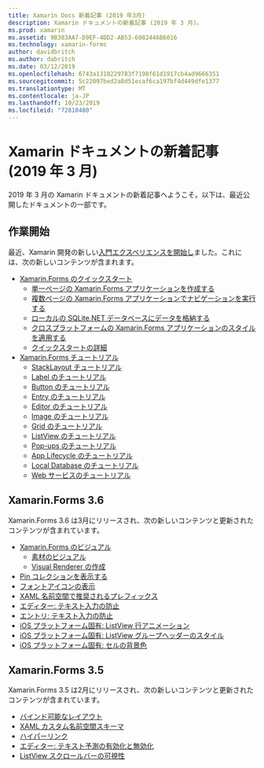 ```yaml
---
title: Xamarin Docs 新着記事 (2019 年3月)
description: Xamarin ドキュメントの新着記事 (2019 年 3 月)。
ms.prod: xamarin
ms.assetid: 9B383AA7-D9EF-4DD2-AB53-6082446B6016
ms.technology: xamarin-forms
author: davidbritch
ms.author: dabritch
ms.date: 03/12/2019
ms.openlocfilehash: 6743a1310229783f7198f61d1917cb4ad9666351
ms.sourcegitcommit: 5c22097bed2a8d51ecaf6ca197bf4d449dfe1377
ms.translationtype: MT
ms.contentlocale: ja-JP
ms.lasthandoff: 10/23/2019
ms.locfileid: "72810480"
---
```

# <a name="xamarin-docs-whats-new-march-2019"></a>Xamarin ドキュメントの新着記事 (2019 年 3 月)

2019 年 3 月の Xamarin ドキュメントの新着記事へようこそ。以下は、最近公開したドキュメントの一部です。

## <a name="get-started"></a>作業開始

最近、Xamarin 開発の新しい[入門エクスペリエンスを開始し](~/get-started/index.yml)ました。これには、次の新しいコンテンツが含まれます。

- [Xamarin.Forms のクイックスタート](~/get-started/quickstarts/index.yml)
  - [単一ページの Xamarin.Forms アプリケーションを作成する](~/get-started/quickstarts/single-page.md)
  - [複数ページの Xamarin.Forms アプリケーションでナビゲーションを実行する](~/get-started/quickstarts/multi-page.md)
  - [ローカルの SQLite.NET データベースにデータを格納する](~/get-started/quickstarts/database.md)
  - [クロスプラットフォームの Xamarin.Forms アプリケーションのスタイルを適用する](~/get-started/quickstarts/styling.md)
  - [クイックスタートの詳細](~/get-started/quickstarts/deepdive.md)
- [Xamarin.Forms チュートリアル](~/get-started/tutorials/index.yml)
  - [StackLayout チュートリアル](~/get-started/tutorials/stacklayout/index.yml)
  - [Label のチュートリアル](~/get-started/tutorials/label/index.yml)
  - [Button のチュートリアル](~/get-started/tutorials/button/index.yml)
  - [Entry のチュートリアル](~/get-started/tutorials/entry/index.yml)
  - [Editor のチュートリアル](~/get-started/tutorials/editor/index.yml)
  - [Image のチュートリアル](~/get-started/tutorials/image/index.yml)
  - [Grid のチュートリアル](~/get-started/tutorials/grid/index.yml)
  - [ListView のチュートリアル](~/get-started/tutorials/listview/index.yml)
  - [Pop-ups のチュートリアル](~/get-started/tutorials/pop-ups/index.yml)
  - [App Lifecycle のチュートリアル](~/get-started/tutorials/app-lifecycle/index.yml)
  - [Local Database のチュートリアル](~/get-started/tutorials/local-database/index.yml)
  - [Web サービスのチュートリアル](~/get-started/tutorials/web-service/index.yml)

## <a name="xamarinforms-36"></a>Xamarin.Forms 3.6

Xamarin.Forms 3.6 は3月にリリースされ、次の新しいコンテンツと更新されたコンテンツが含まれています。

- [Xamarin.Forms のビジュアル](~/xamarin-forms/user-interface/visual/index.md)
  - [素材のビジュアル](~/xamarin-forms/user-interface/visual/material-visual.md)
  - [Visual Renderer の作成](~/xamarin-forms/user-interface/visual/create.md)
- [Pin コレクションを表示する](~/xamarin-forms/user-interface/map/pins.md#display-a-pin-collection)
- [フォントアイコンの表示](~/xamarin-forms/user-interface/text/fonts.md#display-font-icons)
- [XAML 名前空間で推奨されるプレフィックス](~/xamarin-forms/xaml/custom-prefix.md)
- [エディター: テキスト入力の防止](~/xamarin-forms/user-interface/text/editor.md#preventing-text-entry)
- [エントリ: テキスト入力の防止](~/xamarin-forms/user-interface/text/entry.md#preventing-text-entry)
- [iOS プラットフォーム固有: ListView 行アニメーション](~/xamarin-forms/platform/ios/listview-row-animations.md)
- [iOS プラットフォーム固有: ListView グループヘッダーのスタイル](~/xamarin-forms/platform/ios/listview-group-header-style.md)
- [iOS プラットフォーム固有: セルの背景色](~/xamarin-forms/platform/ios/cell-background-color.md)

## <a name="xamarinforms-35"></a>Xamarin.Forms 3.5

Xamarin.Forms 3.5 は2月にリリースされ、次の新しいコンテンツと更新されたコンテンツが含まれています。

- [バインド可能なレイアウト](~/xamarin-forms/user-interface/layouts/bindable-layouts.md)
- [XAML カスタム名前空間スキーマ](~/xamarin-forms/xaml/custom-namespace-schemas.md)
- [ハイパーリンク](~/xamarin-forms/user-interface/text/label.md#hyperlinks)
- [エディター: テキスト予測の有効化と無効化](~/xamarin-forms/user-interface/text/editor.md#enabling-and-disabling-text-prediction)
- [ListView スクロールバーの可視性](~/xamarin-forms/user-interface/listview/customizing-list-appearance.md#scrollbar-visibility)
